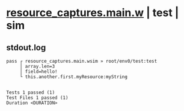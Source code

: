 # [resource_captures.main.w](../../../../../examples/tests/valid/resource_captures.main.w) | test | sim

## stdout.log
```log
pass ┌ resource_captures.main.wsim » root/env0/test:test
     │ array.len=3
     │ field=hello!
     └ this.another.first.myResource:myString
 
 
Tests 1 passed (1)
Test Files 1 passed (1)
Duration <DURATION>
```

